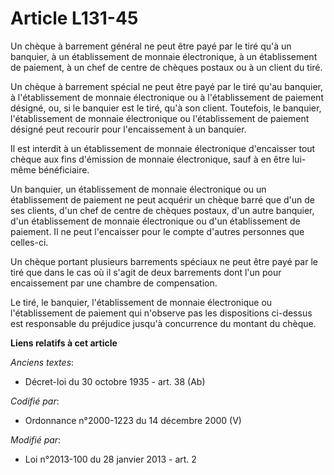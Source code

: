 # Article L131-45

Un chèque à barrement général ne peut être payé par le tiré qu'à un banquier, à un établissement de monnaie électronique, à
un établissement de paiement, à un chef de centre de chèques postaux ou à un client du tiré. 

Un chèque à barrement spécial ne peut être payé par le tiré qu'au banquier, à l'établissement de monnaie électronique ou à
l'établissement de paiement désigné, ou, si le banquier est le tiré, qu'à son client. Toutefois, le banquier, l'établissement
de monnaie électronique ou l'établissement de paiement désigné peut recourir pour l'encaissement à un banquier. 

Il est interdit à un établissement de monnaie électronique d'encaisser tout chèque aux fins d'émission de monnaie
électronique, sauf à en être lui-même bénéficiaire. 

Un banquier, un établissement de monnaie électronique ou un établissement de paiement ne peut acquérir un chèque barré que
d'un de ses clients, d'un chef de centre de chèques postaux, d'un autre banquier, d'un établissement de monnaie électronique
ou d'un établissement de paiement. Il ne peut l'encaisser pour le compte d'autres personnes que celles-ci. 

Un chèque portant plusieurs barrements spéciaux ne peut être payé par le tiré que dans le cas où il s'agit de deux barrements
dont l'un pour encaissement par une chambre de compensation. 

Le tiré, le banquier, l'établissement de monnaie électronique ou l'établissement de paiement qui n'observe pas les
dispositions ci-dessus est responsable du préjudice jusqu'à concurrence du montant du chèque.

**Liens relatifs à cet article**

_Anciens textes_:

  - Décret-loi du 30 octobre 1935 - art. 38 (Ab)

_Codifié par_:

  - Ordonnance n°2000-1223 du 14 décembre 2000 (V)

_Modifié par_:

  - Loi n°2013-100 du 28 janvier 2013 - art. 2
